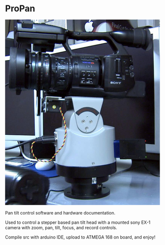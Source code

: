 ProPan
======
![ProPantilt Controller ](/doc/pantiltwithex1.jpg)

Pan tilt control software and hardware documentation. 

Used to control a stepper based pan tilt head with a mounted sony EX-1 camera with zoom, pan, tilt, focus, and record controls. 

Compile src with arduino IDE, upload to ATMEGA 168 on board, and enjoy! 

